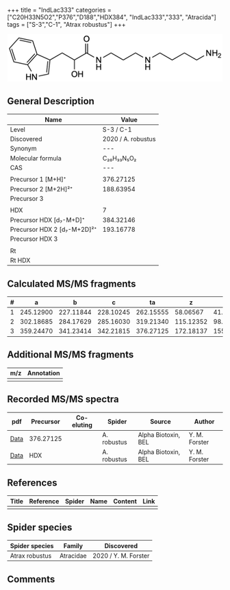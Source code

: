 +++
title = "IndLac333"
categories = ["C20H33N5O2","P376","D188","HDX384",
"IndLac333","333",
"Atracida"]
tags = ["S-3","C-1",
"Atrax robustus"]
+++

![](/img/IndLac34.png)

## General Description

| Name                       | Value              |
|----------------------------|--------------------|
| Level                      | S-3 / C-1          |
| Discovered                 | 2020 / A. robustus |
| Synonym                    | ---                |
| Molecular formula          | C₂₀H₃₃N₅O₂                   |
| CAS                        | ---                |
|                            |                    |
| Precursor 1 [M+H]⁺         | 376.27125                    |
| Precursor 2 [M+2H]²⁺       | 188.63954                   |
| Precursor 3                |                    |
|                            |                    |
| HDX                        | 7                   |
| Precursor HDX   [d₇-M+D]⁺   | 384.32146                   |
| Precursor HDX 2 [d₇-M+2D]²⁺ | 193.16778                   |
| Precursor HDX 3            |                    |
|                            |                    |
| Rt                         |                    |
| Rt HDX                     |                    |

## Calculated MS/MS fragments

| # | a         | b         | c         | ta        | z         | y         | tz        |
|---|-----------|-----------|-----------|-----------|-----------|-----------|-----------|
| 1 | 245.12900 | 227.11844 | 228.10245 | 262.15555 | 58.06567 | 41.03912 | 75.09222 |
| 2 | 302.18685 | 284.17629 | 285.16030 | 319.21340 | 115.12352 | 98.09697 | 132.15007 |
| 3 | 359.24470 | 341.23414 | 342.21815 | 376.27125 | 172.18137 | 155.15482 | 189.20792 |

## Additional MS/MS fragments

| m/z | Annotation |
|-----|------------|
|     |            |

## Recorded MS/MS spectra

| pdf                                             | Precursor | Co-eluting | Spider      | Source                       | Author        |
|-------------------------------------------------|-----------|------------|-------------|------------------------------|---------------|
| [Data](/pdf/A-robustus/376_IndLac333_Ar.pdf)   | 376.27125  |            | A. robustus | Alpha Biotoxin, BEL  | Y. M. Forster |
| [Data](/pdf/A-robustus/376_IndLac333_Ar_HDX.pdf)   | HDX |            | A. robustus | Alpha Biotoxin, BEL  | Y. M. Forster |

## References

| Title | Reference | Spider | Name | Content | Link |
|-------|-----------|--------|------|---------|------|
|       |           |        |      |         |      |

## Spider species

| Spider species     | Family     | Discovered           |
|--------------------|------------|----------------------|
| Atrax robustus     | Atracidae  | 2020 / Y. M. Forster |

## Comments